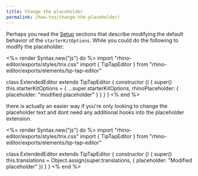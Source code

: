 ```yaml
---
title: Change the placeholder
permalink: /how-tos/change-the-placeholder/
---
```


Perhaps you read the [Setup](/tutorials/setup) sections that describe modifying the
default behavior of the `starterKitOptions`. While you could do the following to modify the placeholder:

<%= render Syntax.new("js") do %>
import "rhino-editor/exports/styles/trix.css"
import { TipTapEditor } from "rhino-editor/exports/elements/tip-tap-editor"

class ExtendedEditor extends TipTapEditor {
  constructor () {
    super()
    this.starterKitOptions = {
      ...super.starterKitOptions,
      rhinoPlaceholder: {
        placeholder: "modified placeholder"
      }
    }
  }
}
<% end %>

there is actually an easier way if you're only looking to change the placeholder text
and dont need any additional hooks into the placeholder extension.

<%= render Syntax.new("js") do %>
import "rhino-editor/exports/styles/trix.css"
import { TipTapEditor } from "rhino-editor/exports/elements/tip-tap-editor"

class ExtendedEditor extends TipTapEditor {
  constructor () {
    super()
    this.translations = Object.assign(super.translations, {
      placeholder: "Modified placeholder"
    })
  }
}
<% end %>
